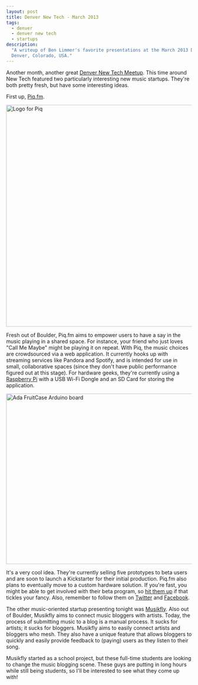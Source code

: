```yaml
---
layout: post
title: Denver New Tech - March 2013
tags:
  - denver
  - denver new tech
  - startups
description:
  "A writeup of Ben Limmer's favorite presentations at the March 2013 Denver New Tech Meetup held at Galvanize in
  Denver, Colorado, USA."
---
```


Another month, another great [Denver New Tech Meetup](http://www.bdnewtech.com). This time around New Tech featured two
particularly interesting new music startups. They're both pretty fresh, but have some interesting ideas.

First up, [Piq.fm](http://piq.fm).

<div class="center">
	<img src="{{ site.base_url }}/{% ministamp _images/posts/2013/03/piq_logo.png assets/images/posts/2013/03/piq_logo.png %}" width="600" height="600" alt="Logo for Piq" />
</div>

Fresh out of Boulder, Piq.fm aims to empower users to have a say in the music playing in a shared space. For instance,
your friend who just loves "Call Me Maybe" might be playing it on repeat. With Piq, the music choices are crowdsourced
via a web application. It currently hooks up with streaming services like Pandora and Spotify, and is intended for use
in small, collaborative spaces (since they don't have public performance figured out at this stage). For hardware geeks,
they're currently using a [Raspberry Pi](http://www.raspberrypi.org) with a USB Wi-Fi Dongle and an SD Card for storing
the application.

<div class="center">
	<img src="{{ site.base_url }}/{% ministamp _images/posts/2013/03/adafruitcase.jpg assets/images/posts/2013/03/adafruitcase.jpg %}" width="600" height="461" alt="Ada FruitCase Arduino board" />
</div>

It's a very cool idea. They're currently selling five prototypes to beta users and are soon to launch a Kickstarter for
their initial production. Piq.fm also plans to eventually move to a custom hardware solution. If you're fast, you might
be able to get involved with their beta program, so [hit them up](mailto:contact@piq.fm) if that tickles your fancy.
Also, remember to follow them on [Twitter](https://twitter.com/piqFM) and
[Facebook](https://www.facebook.com/pages/Piq/326779564098850).

The other music-oriented startup presenting tonight was [Musikfly](https://musikfly.com). Also out of Boulder, Musikfly
aims to connect music bloggers with artists. Today, the process of submitting music to a blog is a manual process. It
sucks for artists; it sucks for bloggers. Musikfly aims to easily connect artists and bloggers who mesh. They also have
a unique feature that allows bloggers to quickly and easily provide feedback to (paying) users as they listen to their
song.

Musikfly started as a school project, but these full-time students are looking to change the music blogging scene. These
guys are putting in long hours while still being students, so I'll be interested to see what they come up with!
